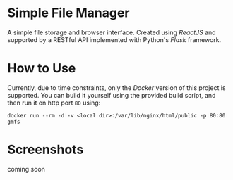 # Simple File Manager
A simple file storage and browser interface. Created using
_ReactJS_ and supported by a RESTful API implemented
with Python's _Flask_ framework.

# How to Use
Currently, due to time constraints, only the _Docker_ version of this 
project is supported. You can build it yourself using the provided 
build script, and then run it on http port `80` using:
```
docker run --rm -d -v <local dir>:/var/lib/nginx/html/public -p 80:80 gmfs
```

# Screenshots
coming soon
